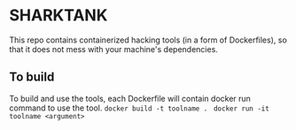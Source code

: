 # SHARKTANK
This repo contains containerized hacking tools (in a form of Dockerfiles), so that it does not mess with your machine's dependencies. 

## To build
To build and use the tools, each Dockerfile will contain docker run command to use the tool.
``` docker build -t toolname . ```
``` docker run -it toolname <argument>```
